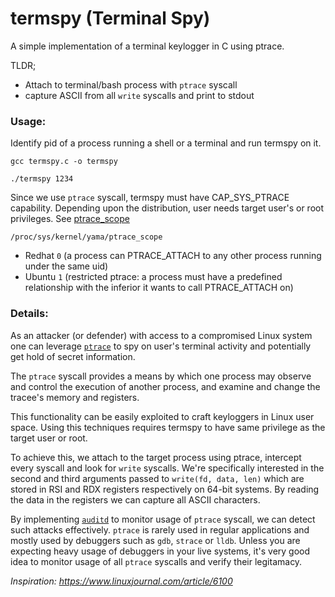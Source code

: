 # termspy (Terminal Spy)

A simple implementation of a terminal keylogger in C using ptrace.

TLDR;
- Attach to terminal/bash process with `ptrace` syscall
- capture ASCII from all `write` syscalls and print to stdout

### Usage:

Identify pid of a process running a shell or a terminal and run termspy on it.

```
gcc termspy.c -o termspy

./termspy 1234
```
Since we use `ptrace` syscall, termspy must have CAP_SYS_PTRACE capability. Depending upon the distribution, user needs target user's or root privileges. See [ptrace_scope](https://www.kernel.org/doc/Documentation/security/Yama.txt)

`/proc/sys/kernel/yama/ptrace_scope`

- Redhat  `0` (a process can PTRACE_ATTACH to any other process running under the same uid)
- Ubuntu  `1` (restricted ptrace: a process must have a predefined relationship with the inferior it wants to call PTRACE_ATTACH on)

### Details:

As an attacker (or defender) with access to a compromised Linux system one can leverage [`ptrace`](https://man7.org/linux/man-pages/man2/ptrace.2.html) to spy on user's terminal activity and potentially get hold of secret information.

The `ptrace` syscall provides a means by which one process may observe and control the execution of another process, and examine and change the tracee's memory and registers.

This functionality can be easily exploited to craft keyloggers in Linux user space. Using this techniques requires termspy to have same privilege as the target user or root.

To achieve this, we attach to the target process using ptrace, intercept every syscall and look for `write` syscalls. We're specifically interested in the second and third arguments passed to `write(fd, data, len)` which are stored in RSI and RDX registers respectively on 64-bit systems. By reading the data in the registers we can capture all ASCII characters.

By implementing [`auditd`](https://linux.die.net/man/8/auditd) to monitor usage of `ptrace` syscall, we can detect such attacks effectively. `ptrace` is rarely used in regular applications and mostly used by debuggers such as `gdb`, `strace` or `lldb`. Unless you are expecting heavy usage of debuggers in your live systems, it's very good idea to monitor usage of all `ptrace` syscalls and verify their legitamacy. 

_Inspiration: https://www.linuxjournal.com/article/6100_
